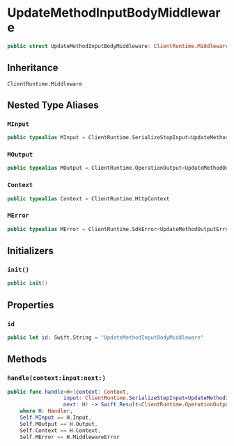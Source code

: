 # UpdateMethodInputBodyMiddleware

``` swift
public struct UpdateMethodInputBodyMiddleware: ClientRuntime.Middleware 
```

## Inheritance

`ClientRuntime.Middleware`

## Nested Type Aliases

### `MInput`

``` swift
public typealias MInput = ClientRuntime.SerializeStepInput<UpdateMethodInput>
```

### `MOutput`

``` swift
public typealias MOutput = ClientRuntime.OperationOutput<UpdateMethodOutputResponse>
```

### `Context`

``` swift
public typealias Context = ClientRuntime.HttpContext
```

### `MError`

``` swift
public typealias MError = ClientRuntime.SdkError<UpdateMethodOutputError>
```

## Initializers

### `init()`

``` swift
public init() 
```

## Properties

### `id`

``` swift
public let id: Swift.String = "UpdateMethodInputBodyMiddleware"
```

## Methods

### `handle(context:input:next:)`

``` swift
public func handle<H>(context: Context,
                  input: ClientRuntime.SerializeStepInput<UpdateMethodInput>,
                  next: H) -> Swift.Result<ClientRuntime.OperationOutput<UpdateMethodOutputResponse>, MError>
    where H: Handler,
    Self.MInput == H.Input,
    Self.MOutput == H.Output,
    Self.Context == H.Context,
    Self.MError == H.MiddlewareError
```
